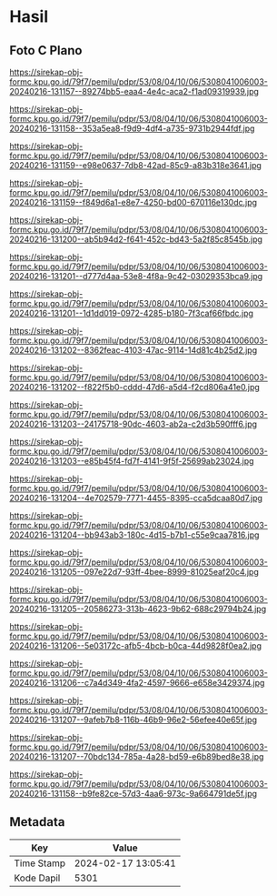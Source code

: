 # Hasil

## Foto C Plano

https://sirekap-obj-formc.kpu.go.id/79f7/pemilu/pdpr/53/08/04/10/06/5308041006003-20240216-131157--89274bb5-eaa4-4e4c-aca2-f1ad09319939.jpg

https://sirekap-obj-formc.kpu.go.id/79f7/pemilu/pdpr/53/08/04/10/06/5308041006003-20240216-131158--353a5ea8-f9d9-4df4-a735-9731b2944fdf.jpg

https://sirekap-obj-formc.kpu.go.id/79f7/pemilu/pdpr/53/08/04/10/06/5308041006003-20240216-131159--e98e0637-7db8-42ad-85c9-a83b318e3641.jpg

https://sirekap-obj-formc.kpu.go.id/79f7/pemilu/pdpr/53/08/04/10/06/5308041006003-20240216-131159--f849d6a1-e8e7-4250-bd00-670116e130dc.jpg

https://sirekap-obj-formc.kpu.go.id/79f7/pemilu/pdpr/53/08/04/10/06/5308041006003-20240216-131200--ab5b94d2-f641-452c-bd43-5a2f85c8545b.jpg

https://sirekap-obj-formc.kpu.go.id/79f7/pemilu/pdpr/53/08/04/10/06/5308041006003-20240216-131201--d777d4aa-53e8-4f8a-9c42-03029353bca9.jpg

https://sirekap-obj-formc.kpu.go.id/79f7/pemilu/pdpr/53/08/04/10/06/5308041006003-20240216-131201--1d1dd019-0972-4285-b180-7f3caf66fbdc.jpg

https://sirekap-obj-formc.kpu.go.id/79f7/pemilu/pdpr/53/08/04/10/06/5308041006003-20240216-131202--8362feac-4103-47ac-9114-14d81c4b25d2.jpg

https://sirekap-obj-formc.kpu.go.id/79f7/pemilu/pdpr/53/08/04/10/06/5308041006003-20240216-131202--f822f5b0-cddd-47d6-a5d4-f2cd806a41e0.jpg

https://sirekap-obj-formc.kpu.go.id/79f7/pemilu/pdpr/53/08/04/10/06/5308041006003-20240216-131203--24175718-90dc-4603-ab2a-c2d3b590fff6.jpg

https://sirekap-obj-formc.kpu.go.id/79f7/pemilu/pdpr/53/08/04/10/06/5308041006003-20240216-131203--e85b45f4-fd7f-4141-9f5f-25699ab23024.jpg

https://sirekap-obj-formc.kpu.go.id/79f7/pemilu/pdpr/53/08/04/10/06/5308041006003-20240216-131204--4e702579-7771-4455-8395-cca5dcaa80d7.jpg

https://sirekap-obj-formc.kpu.go.id/79f7/pemilu/pdpr/53/08/04/10/06/5308041006003-20240216-131204--bb943ab3-180c-4d15-b7b1-c55e9caa7816.jpg

https://sirekap-obj-formc.kpu.go.id/79f7/pemilu/pdpr/53/08/04/10/06/5308041006003-20240216-131205--097e22d7-93ff-4bee-8999-81025eaf20c4.jpg

https://sirekap-obj-formc.kpu.go.id/79f7/pemilu/pdpr/53/08/04/10/06/5308041006003-20240216-131205--20586273-313b-4623-9b62-688c29794b24.jpg

https://sirekap-obj-formc.kpu.go.id/79f7/pemilu/pdpr/53/08/04/10/06/5308041006003-20240216-131206--5e03172c-afb5-4bcb-b0ca-44d9828f0ea2.jpg

https://sirekap-obj-formc.kpu.go.id/79f7/pemilu/pdpr/53/08/04/10/06/5308041006003-20240216-131206--c7a4d349-4fa2-4597-9666-e658e3429374.jpg

https://sirekap-obj-formc.kpu.go.id/79f7/pemilu/pdpr/53/08/04/10/06/5308041006003-20240216-131207--9afeb7b8-116b-46b9-96e2-56efee40e65f.jpg

https://sirekap-obj-formc.kpu.go.id/79f7/pemilu/pdpr/53/08/04/10/06/5308041006003-20240216-131207--70bdc134-785a-4a28-bd59-e6b89bed8e38.jpg

https://sirekap-obj-formc.kpu.go.id/79f7/pemilu/pdpr/53/08/04/10/06/5308041006003-20240216-131158--b9fe82ce-57d3-4aa6-973c-9a664791de5f.jpg


## Metadata

| Key        | Value               |
| ---------- | ------------------- |
| Time Stamp | 2024-02-17 13:05:41 |
| Kode Dapil | 5301                |



